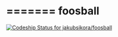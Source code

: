 =======
foosball
========
[ ![Codeship Status for jakubsikora/foosball](https://codeship.com/projects/854ecd60-76f4-0132-4b15-421e8b4ad259/status?branch=master)](https://codeship.com/projects/55327) 
